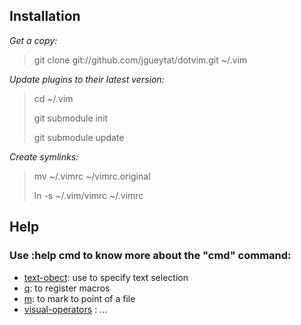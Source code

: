 Installation
------------

*Get a copy:*

> git clone git://github.com/jgueytat/dotvim.git ~/.vim

*Update plugins to their latest version:*

> cd ~/.vim
>
> git submodule init
>
> git submodule update

*Create symlinks:*

> mv ~/.vimrc ~/vimrc.original
>
> ln -s ~/.vim/vimrc ~/.vimrc


Help
----

### Use :help cmd to know more about the "cmd" command:

- [text-obect](http://vimdoc.sourceforge.net/htmldoc/motion.html#text-objects): use to specify text selection
- [q](http://vimdoc.sourceforge.net/htmldoc/repeat.html#complex-repeat): to register macros
- [m](http://vimdoc.sourceforge.net/htmldoc/motion.html#mark): to mark to point of a file
- [visual-operators](http://vimdoc.sourceforge.net/htmldoc/visual.html#visual-operators) : ...


